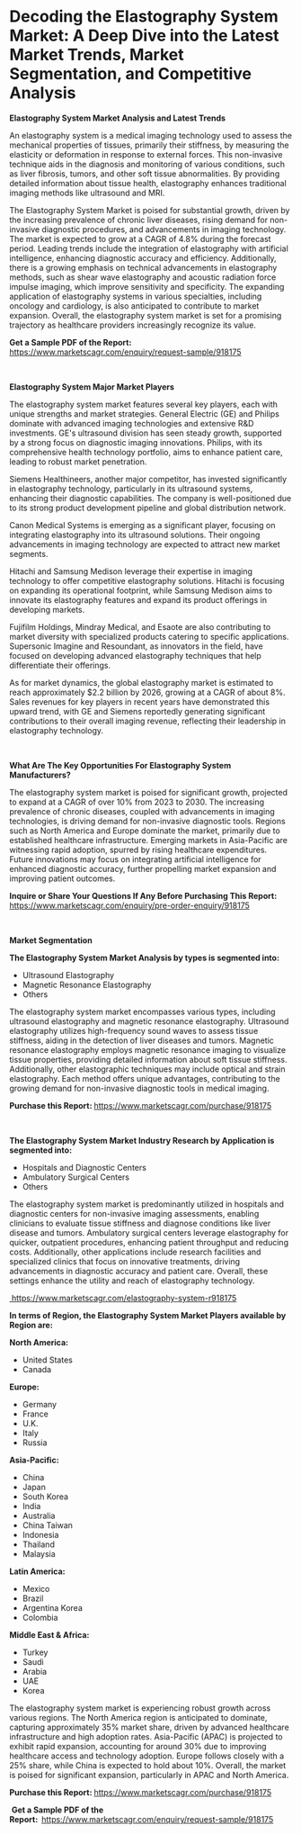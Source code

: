 <p><h1>Decoding the Elastography System Market: A Deep Dive into the Latest Market Trends, Market Segmentation, and Competitive Analysis</h1></p><p><strong>Elastography System Market Analysis and Latest Trends</strong></p>
<p><p>An elastography system is a medical imaging technology used to assess the mechanical properties of tissues, primarily their stiffness, by measuring the elasticity or deformation in response to external forces. This non-invasive technique aids in the diagnosis and monitoring of various conditions, such as liver fibrosis, tumors, and other soft tissue abnormalities. By providing detailed information about tissue health, elastography enhances traditional imaging methods like ultrasound and MRI.</p><p>The Elastography System Market is poised for substantial growth, driven by the increasing prevalence of chronic liver diseases, rising demand for non-invasive diagnostic procedures, and advancements in imaging technology. The market is expected to grow at a CAGR of 4.8% during the forecast period. Leading trends include the integration of elastography with artificial intelligence, enhancing diagnostic accuracy and efficiency. Additionally, there is a growing emphasis on technical advancements in elastography methods, such as shear wave elastography and acoustic radiation force impulse imaging, which improve sensitivity and specificity. The expanding application of elastography systems in various specialties, including oncology and cardiology, is also anticipated to contribute to market expansion. Overall, the elastography system market is set for a promising trajectory as healthcare providers increasingly recognize its value.</p></p>
<p><strong>Get a Sample PDF of the Report:&nbsp;</strong> <a href="https://www.marketscagr.com/enquiry/request-sample/918175?utm_campaign=1901&utm_medium=2&utm_source=Github&utm_content=ia&utm_term=18042025&utm_id=elastography-system">https://www.marketscagr.com/enquiry/request-sample/918175</a></p>
<p>&nbsp;</p>
<p><strong>Elastography System Major Market Players</strong></p>
<p><p>The elastography system market features several key players, each with unique strengths and market strategies. General Electric (GE) and Philips dominate with advanced imaging technologies and extensive R&D investments. GE's ultrasound division has seen steady growth, supported by a strong focus on diagnostic imaging innovations. Philips, with its comprehensive health technology portfolio, aims to enhance patient care, leading to robust market penetration.</p><p>Siemens Healthineers, another major competitor, has invested significantly in elastography technology, particularly in its ultrasound systems, enhancing their diagnostic capabilities. The company is well-positioned due to its strong product development pipeline and global distribution network.</p><p>Canon Medical Systems is emerging as a significant player, focusing on integrating elastography into its ultrasound solutions. Their ongoing advancements in imaging technology are expected to attract new market segments.</p><p>Hitachi and Samsung Medison leverage their expertise in imaging technology to offer competitive elastography solutions. Hitachi is focusing on expanding its operational footprint, while Samsung Medison aims to innovate its elastography features and expand its product offerings in developing markets.</p><p>Fujifilm Holdings, Mindray Medical, and Esaote are also contributing to market diversity with specialized products catering to specific applications. Supersonic Imagine and Resoundant, as innovators in the field, have focused on developing advanced elastography techniques that help differentiate their offerings.</p><p>As for market dynamics, the global elastography market is estimated to reach approximately $2.2 billion by 2026, growing at a CAGR of about 8%. Sales revenues for key players in recent years have demonstrated this upward trend, with GE and Siemens reportedly generating significant contributions to their overall imaging revenue, reflecting their leadership in elastography technology.</p></p>
<p>&nbsp;</p>
<p><strong>What Are The Key Opportunities For Elastography System Manufacturers?</strong></p>
<p><p>The elastography system market is poised for significant growth, projected to expand at a CAGR of over 10% from 2023 to 2030. The increasing prevalence of chronic diseases, coupled with advancements in imaging technologies, is driving demand for non-invasive diagnostic tools. Regions such as North America and Europe dominate the market, primarily due to established healthcare infrastructure. Emerging markets in Asia-Pacific are witnessing rapid adoption, spurred by rising healthcare expenditures. Future innovations may focus on integrating artificial intelligence for enhanced diagnostic accuracy, further propelling market expansion and improving patient outcomes.</p></p>
<p><strong>Inquire or Share Your Questions If Any Before Purchasing This Report:</strong> <a href="https://www.marketscagr.com/enquiry/pre-order-enquiry/918175?utm_campaign=1901&utm_medium=2&utm_source=Github&utm_content=ia&utm_term=18042025&utm_id=elastography-system">https://www.marketscagr.com/enquiry/pre-order-enquiry/918175</a></p>
<p>&nbsp;</p>
<p><strong>Market Segmentation</strong></p>
<p><strong>The Elastography System Market Analysis by types is segmented into:</strong></p>
<p><ul><li>Ultrasound Elastography</li><li>Magnetic Resonance Elastography</li><li>Others</li></ul></p>
<p><p>The elastography system market encompasses various types, including ultrasound elastography and magnetic resonance elastography. Ultrasound elastography utilizes high-frequency sound waves to assess tissue stiffness, aiding in the detection of liver diseases and tumors. Magnetic resonance elastography employs magnetic resonance imaging to visualize tissue properties, providing detailed information about soft tissue stiffness. Additionally, other elastographic techniques may include optical and strain elastography. Each method offers unique advantages, contributing to the growing demand for non-invasive diagnostic tools in medical imaging.</p></p>
<p><strong>Purchase this Report:&nbsp;</strong><a href="https://www.marketscagr.com/purchase/918175?utm_campaign=1901&utm_medium=2&utm_source=Github&utm_content=ia&utm_term=18042025&utm_id=elastography-system">https://www.marketscagr.com/purchase/918175</a></p>
<p>&nbsp;</p>
<p><strong>The Elastography System Market Industry Research by Application is segmented into:</strong></p>
<p><ul><li>Hospitals and Diagnostic Centers</li><li>Ambulatory Surgical Centers</li><li>Others</li></ul></p>
<p><p>The elastography system market is predominantly utilized in hospitals and diagnostic centers for non-invasive imaging assessments, enabling clinicians to evaluate tissue stiffness and diagnose conditions like liver disease and tumors. Ambulatory surgical centers leverage elastography for quicker, outpatient procedures, enhancing patient throughput and reducing costs. Additionally, other applications include research facilities and specialized clinics that focus on innovative treatments, driving advancements in diagnostic accuracy and patient care. Overall, these settings enhance the utility and reach of elastography technology.</p></p>
<p><a href="https://www.marketscagr.com/elastography-system-r918175?utm_campaign=1901&utm_medium=2&utm_source=Github&utm_content=ia&utm_term=18042025&utm_id=elastography-system">&nbsp;https://www.marketscagr.com/elastography-system-r918175</a></p>
<p><strong>In terms of Region, the Elastography System Market Players available by Region are:</strong></p>
<p>
    <p> <strong> North America: </strong>
        <ul>
            <li>United States</li>
            <li>Canada</li>
        </ul>
        </p> 
    <p> <strong> Europe: </strong>
        <ul>
            <li>Germany</li>
            <li>France</li>
            <li>U.K.</li>
            <li>Italy</li>
            <li>Russia</li>
        </ul>
        </p> 
    <p> <strong> Asia-Pacific: </strong>
        <ul>
            <li>China</li>
            <li>Japan</li>
            <li>South Korea</li>
            <li>India</li>
            <li>Australia</li>
            <li>China Taiwan</li>
            <li>Indonesia</li>
            <li>Thailand</li>
            <li>Malaysia</li>
        </ul>
        </p> 
    <p> <strong> Latin America: </strong>
        <ul>
            <li>Mexico</li>
            <li>Brazil</li>
            <li>Argentina Korea</li>
            <li>Colombia</li>
        </ul>
        </p> 
    <p> <strong> Middle East & Africa: </strong>
        <ul>
            <li>Turkey</li>
            <li>Saudi</li>
            <li>Arabia</li>
            <li>UAE</li>
            <li>Korea</li>
        </ul>
    </p>
    </p>
<p><p>The elastography system market is experiencing robust growth across various regions. The North America region is anticipated to dominate, capturing approximately 35% market share, driven by advanced healthcare infrastructure and high adoption rates. Asia-Pacific (APAC) is projected to exhibit rapid expansion, accounting for around 30% due to improving healthcare access and technology adoption. Europe follows closely with a 25% share, while China is expected to hold about 10%. Overall, the market is poised for significant expansion, particularly in APAC and North America.</p></p>
<p><strong>Purchase this Report: </strong><a href="https://www.marketscagr.com/purchase/918175?utm_campaign=1901&utm_medium=2&utm_source=Github&utm_content=ia&utm_term=18042025&utm_id=elastography-system">https://www.marketscagr.com/purchase/918175</a></p>
<p>&nbsp;<strong>Get a Sample PDF of the Report:&nbsp;&nbsp;</strong><a href="https://www.marketscagr.com/enquiry/request-sample/918175?utm_campaign=1901&utm_medium=2&utm_source=Github&utm_content=ia&utm_term=18042025&utm_id=elastography-system">https://www.marketscagr.com/enquiry/request-sample/918175</a></p>
<p><strong></strong></p>
<p><p></p><p></p><p></p></p>